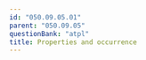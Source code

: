 ```yaml
---
id: "050.09.05.01"
parent: "050.09.05"
questionBank: "atpl"
title: Properties and occurrence
---
```

